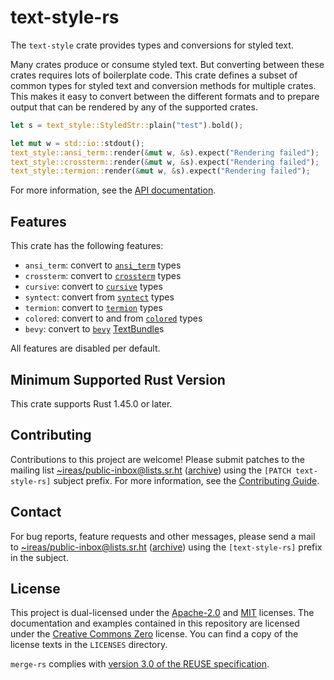 <!---
Copyright (C) 2020-2021 Robin Krahl <robin.krahl@ireas.org>
SPDX-License-Identifier: CC0-1.0
-->

# text-style-rs

The `text-style` crate provides types and conversions for styled text.

Many crates produce or consume styled text.  But converting between these
crates requires lots of boilerplate code.  This crate defines a subset of
common types for styled text and conversion methods for multiple crates.
This makes it easy to convert between the different formats and to prepare
output that can be rendered by any of the supported crates.

```rust
let s = text_style::StyledStr::plain("test").bold();

let mut w = std::io::stdout();
text_style::ansi_term::render(&mut w, &s).expect("Rendering failed");
text_style::crossterm::render(&mut w, &s).expect("Rendering failed");
text_style::termion::render(&mut w, &s).expect("Rendering failed");
```

For more information, see the [API documentation](https://docs.rs/text-style).

## Features

This crate has the following features:

- `ansi_term`: convert to [`ansi_term`](https://lib.rs/ansi_term) types
- `crossterm`: convert to [`crossterm`](https://lib.rs/crossterm) types
- `cursive`: convert to [`cursive`](https://lib.rs/cursive) types
- `syntect`: convert from [`syntect`](https://lib.rs/syntect) types
- `termion`: convert to [`termion`](https://lib.rs/termion) types
- `colored`: convert to and from [`colored`](https://crates.io/crates/colored) types
- `bevy`: convert to [`bevy`](https://bevyengine.org) [TextBundle](https://docs.rs/bevy/latest/bevy/prelude/struct.TextBundle.html)s

All features are disabled per default.

## Minimum Supported Rust Version

This crate supports Rust 1.45.0 or later.

## Contributing

Contributions to this project are welcome!  Please submit patches to the
mailing list [~ireas/public-inbox@lists.sr.ht][] ([archive][]) using the
`[PATCH text-style-rs]` subject prefix.  For more information, see the
[Contributing Guide][].

## Contact

For bug reports, feature requests and other messages, please send a mail to
[~ireas/public-inbox@lists.sr.ht][] ([archive][]) using the `[text-style-rs]`
prefix in the subject.

## License

This project is dual-licensed under the [Apache-2.0][] and [MIT][] licenses.
The documentation and examples contained in this repository are licensed under
the [Creative Commons Zero][CC0] license.  You can find a copy of the license
texts in the `LICENSES` directory.

`merge-rs` complies with [version 3.0 of the REUSE specification][reuse].

[~ireas/public-inbox@lists.sr.ht]: mailto:~ireas/public-inbox@lists.sr.ht
[archive]: https://lists.sr.ht/~ireas/public-inbox
[Contributing Guide]: https://man.sr.ht/~ireas/guides/contributing.md
[Apache-2.0]: https://opensource.org/licenses/Apache-2.0
[MIT]: https://opensource.org/licenses/MIT
[CC0]: https://creativecommons.org/publicdomain/zero/1.0/
[reuse]: https://reuse.software/practices/3.0/
